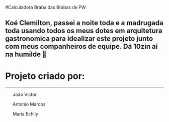 #Calculadora Braba das Brabas de PW

<h2>Koé Clemilton, passei a noite toda e a madrugada toda usando todos os meus dotes em arquitetura gastronomica para idealizar este projeto junto com meus companheiros de equipe. Dá 10zin aí na humilde 🙏</h2>

<h1>Projeto criado por:</h1>
<hr>
<ul>João Victor</ul>
<ul>Antonio Marcos</ul>
<ul>Maria Echily</ul>
